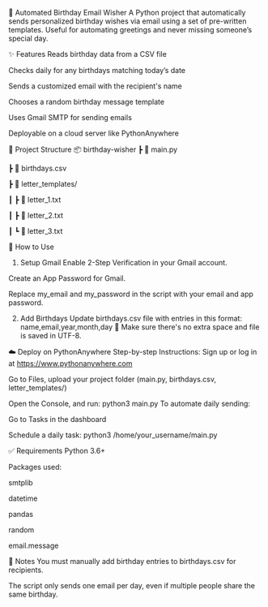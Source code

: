 🎉 Automated Birthday Email Wisher
A Python project that automatically sends personalized birthday wishes via email using a set of pre-written templates. Useful for automating greetings and never missing someone’s special day.

✨ Features
Reads birthday data from a CSV file

Checks daily for any birthdays matching today’s date

Sends a customized email with the recipient's name

Chooses a random birthday message template

Uses Gmail SMTP for sending emails

Deployable on a cloud server like PythonAnywhere

📁 Project Structure
📦 birthday-wisher
┣ 📜 main.py

┣ 📄 birthdays.csv

┣ 📂 letter_templates/

┃ ┣ 📄 letter_1.txt

┃ ┣ 📄 letter_2.txt

┃ ┗ 📄 letter_3.txt

📝 How to Use
1. Setup Gmail
Enable 2-Step Verification in your Gmail account.

Create an App Password for Gmail.

Replace my_email and my_password in the script with your email and app password.

2. Add Birthdays
Update birthdays.csv file with entries in this format:
name,email,year,month,day
📝 Make sure there's no extra space and file is saved in UTF-8.

☁️ Deploy on PythonAnywhere
Step-by-step Instructions:
Sign up or log in at https://www.pythonanywhere.com

Go to Files, upload your project folder (main.py, birthdays.csv, letter_templates/)

Open the Console, and run:
python3 main.py
To automate daily sending:

Go to Tasks in the dashboard

Schedule a daily task:
python3 /home/your_username/main.py

✅ Requirements
Python 3.6+

Packages used:

smtplib

datetime

pandas

random

email.message

📌 Notes
You must manually add birthday entries to birthdays.csv for recipients.

The script only sends one email per day, even if multiple people share the same birthday.
